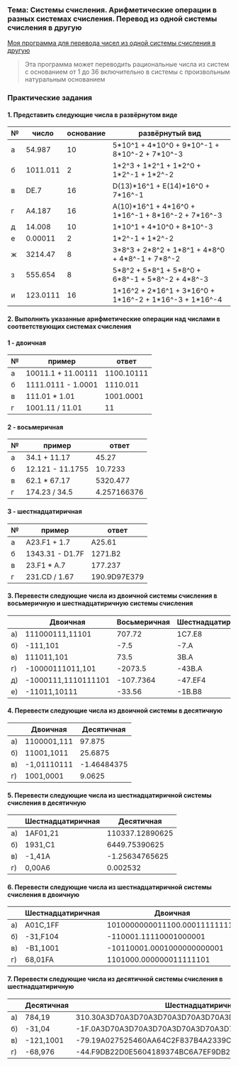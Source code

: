 ### Тема: Системы счисления. Арифметические операции в разных системах счисления. Перевод из одной системы счисления в другую

[Моя программа для перевода чисел из одной системы счисления в другую](https://github.com/Teru3301/KFU/blob/main/SiAOD/pz-01/converter-num-systems.cpp)
> Эта программа может переводить рациональные числа из систем с основанием от 1 до 36 включительно в системы с произвольным натуральным основанием

### Практические задания

#### 1. Представить следующие числа в развёрнутом виде

| № | число | основание | развёрнутый вид |
| --- | --- | --- | --- |
| а | 54.987 | 10 | 5\*10^1 + 4\*10^0 + 9\*10^-1 + 8\*10^-2 + 7\*10^-3 |
| б | 1011.011 | 2 | 1\*2^3 + 1\*2^1 + 1\*2^0 + 1\*2^-1 + 1\*2^-2 |
| в | DE.7 | 16 | D(13)\*16^1 + E(14)\*16^0 + 7\*16^-1 |
| г | A4.187 | 16 | A(10)\*16^1 + 4\*16^0 + 1\*16^-1 + 8\*16^-2 + 7\*16^-3 |
| д | 14.008 | 10 | 1\*10^1 + 4\*10^0 + 8\*10^-3 |
| е | 0.00011 | 2 | 1\*2^-1 + 1\*2^-2 |
| ж | 3214.47 | 8 | 3\*8^3 + 2\*8^2 + 1\*8^1 + 4\*8^0 + 4\*8^-1 + 7\*8^-2 |
| з | 555.654 | 8 | 5\*8^2 + 5\*8^1 + 5\*8^0 + 6\*8^-1 + 5\*8^-2 + 4\*8^-3 |
| и | 123.0111 | 16 | 1\*16^2 + 2\*16^1 + 3\*16^0 + 1\*16^-2 + 1\*16^-3 + 1\*16^-4 |

#### 2. Выполнить указанные арифметические операции над числами в соответствующих системах счисления
#### 1 - двоичная
| № | пример | ответ |
| --- | --- | --- |
| а | 10011.1 + 11.00111 | 1100.10111 |
| б | 1111.0111 - 1.0001 | 1110.011 |
| в | 111.01 * 1.01 | 1001.0001 |
| г | 1001.11 / 11.01 | 11 |
#### 2 - восьмеричная
| № | пример | ответ |
| --- | --- | --- |
| а | 34.1 + 11.17 | 45.27 |
| б | 12.121 - 11.1755 | 10.7233 |
| в | 62.1 * 67.17 | 5320.477 |
| г | 174.23 / 34.5 | 4.257166376 |
#### 3 - шестнадцатиричная
| № | пример | ответ |
| --- | --- | --- |
| а | A23.F1 + 1.7 | A25.61 |
| б | 1343.31 - D1.7F | 1271.B2 |
| в | 23.F1 * A.7 | 177.237 |
| г | 231.CD / 1.67 | 190.9D97E379 |
#### 3. Перевести следующие числа из двоичной системы счисления в восьмеричную и шестнадцатиричную системы счисления
|  |Двоичная|Восьмеричная|Шестнадцатиричная|
|--|--------|------------|-----------------|
|а)|111000111,11101|707.72|1C7.E8|
|б)|-111,101|-7.5|-7.A|
|в)|111011,101|73.5|3B.A|
|г)|-10000111011,101|-2073.5|-43B.A|
|д)|-1000111,1110111101|-107.7364|-47.EF4|
|е)|-11011,10111|-33.56|-1B.B8|
#### 4. Перевести следующие числа из двоичной системы в десятичную
|  |Двоичная|Десятичная|
|--|--------|----------|
|а)|1100001,111|97.875|
|б)|11001,1011|25.6875|
|в)|-1,01110111|-1.46484375|
|г)|1001,0001|9.0625|
#### 5. Перевести следующие числа из шестнадцатиричной системы счисления в десятичную
|  |Шестнадцатиричная|Десятичная|
|--|--------|----------|
|а)|1AF01,21|110337.12890625|
|б)|1931,C1|6449.75390625|
|в)|-1,41A|-1.25634765625|
|г)|0,00A6|0.002532|
#### 6. Перевести следующие числа из шестнадцатиричной системы счисления в двоичную
|  |Шестнадцатиричная|Двоичная|
|--|-----------------|--------|
|а)|A01C,1FF|1010000000011100.000111111111|
|б)|-31,F104|-110001.11110001000001|
|в)|-B1,1001|-10110001.0001000000000001|
|г)|68,01FA|1101000.000000011111101|
#### 7. Перевести следующие числа из десятичной системы счисления в шестнадцатиричную
|  |Десятичная|Шестнадцатиричная|
|--|----------|-----------------|
|а)|784,19|310.30A3D70A3D70A3D70A3D70A3D70A3D70A3D70A3D70A3D70A3D|
|б)|-31,04|-1F.0A3D70A3D70A3D70A3D70A3D70A3D70A3D70A3D70A3D70A3D7|
|в)|-121,1001|-79.19A027525460AA64C2F837B4A2339C0EBEDFA43FE5C91D14E4|
|г)|-68,976|-44.F9DB22D0E5604189374BC6A7EF9DB22D0E5604189374BC6A7F|

